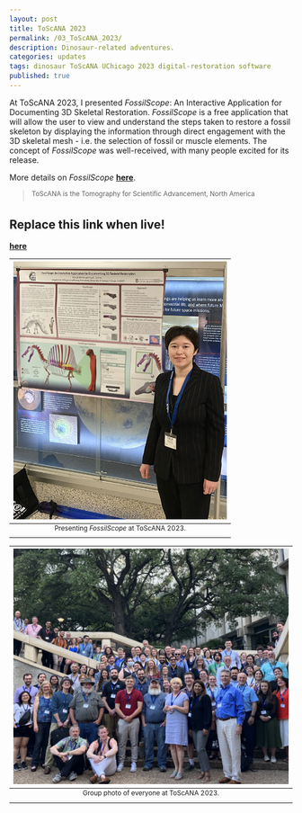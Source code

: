 ```yaml
---
layout: post
title: ToScANA 2023
permalink: /03_ToScANA_2023/
description: Dinosaur-related adventures.
categories: updates
tags: dinosaur ToScANA UChicago 2023 digital-restoration software
published: true
---
```


At ToScANA 2023, I presented *FossilScope*: An Interactive Application for Documenting 3D Skeletal Restoration. *FossilScope* is a free application that will allow the user to view and understand the steps taken to restore a fossil skeleton by displaying the information through direct engagement with the 3D skeletal mesh - i.e. the selection of fossil or muscle elements. The concept of *FossilScope* was well-received, with many people excited for its release.

More details on *FossilScope* [**here**](https://doi.org/10.3389/feart.2022.833379).

> <sup> ToScANA is the Tomography for Scientific Advancement, North America </sup>

## Replace this link when live!
[**here**](https://doi.org/10.3389/feart.2022.833379)

| <img src="/assets/post-imgs/ToScANA_2023.png" alt="Me presenting my ToScANA poster, FossilScope" width=380px> |
|:--:|
| <sup> Presenting *FossilScope* at ToScANA 2023. </sup> |

| <img src="/assets/post-imgs/ToScANA_GroupPhoto_2023.png" alt="Group photo of ToScANA 2023" width=1000px> |
|:--:|
| <sup> Group photo of everyone at ToScANA 2023. </sup> |
